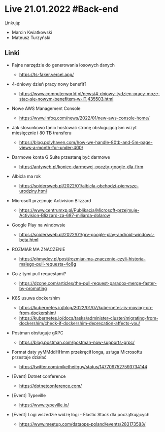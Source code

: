 # Live 21.01.2022 #Back-end

Linkują:

- Marcin Kwiatkowski
- Mateusz Turzyński

## Linki

- Fajne narzędzie do generowania losowych danych

  - https://ts-faker.vercel.app/

- 4-dniowy dzień pracy nowy benefit?

  - https://www.computerworld.pl/news/4-dniowy-tydzien-pracy-moze-stac-sie-nowym-benefitem-w-IT,435503.html

- Nowe AWS Management Console

  - https://www.infoq.com/news/2022/01/new-aws-console-home/

- Jak stosunkowo tanio hostować stronę obsługującą 5m wizyt miesięcznie i 80 TB transferu

  - https://blog.polyhaven.com/how-we-handle-80tb-and-5m-page-views-a-month-for-under-400/

- Darmowe konta G Suite przestaną być darmowe

  - https://antyweb.pl/koniec-darmowej-poczty-google-dla-firm

- Albicla ma rok

  - https://spidersweb.pl/2022/01/albicla-obchodzi-pierwsze-urodziny.html

- Microsoft przejmuje Activision Blizzard

  - https://www.centrumxp.pl/Publikacja/Microsoft-przejmuje-Activision-Blizzard-za-687-miliarda-dolarow

- Google Play na windowsie

  - https://spidersweb.pl/2022/01/gry-google-play-android-windows-beta.html

- ROZMIAR MA ZNACZENIE

  - https://ohmydev.pl/post/rozmiar-ma-znaczenie-czyli-historia-malego-pull-requesta-4o8g

- Co z tymi pull requestami?

  - https://dzone.com/articles/the-pull-request-paradox-merge-faster-by-promoting

- K8S usuwa dockershim

  - https://kubernetes.io/blog/2022/01/07/kubernetes-is-moving-on-from-dockershim/
  - https://kubernetes.io/docs/tasks/administer-cluster/migrating-from-dockershim/check-if-dockershim-deprecation-affects-you/

- Postman obsługuje gRPC

  - https://blog.postman.com/postman-now-supports-grpc/

- Format daty yyMMddHHmm przekręcił longa, usługa Microsoftu przestaje działać

  - https://twitter.com/miketheitguy/status/1477097527593734144

- [Event] Dotnet conference

  - https://dotnetconference.com/

- [Event] Typeville

  - https://www.typeville.io/

- [Event] Logi wszedzie widzę logi - Elastic Stack dla początkujących
  - https://www.meetup.com/dataops-poland/events/283173583/
